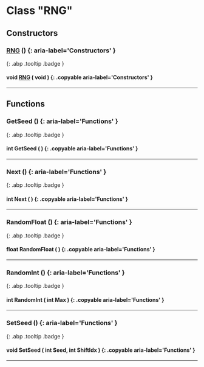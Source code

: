 # Class "RNG"
## Constructors
### [RNG](../RNG) () {: aria-label='Constructors' }
[ ](#){: .abp .tooltip .badge }
#### void [RNG](../RNG) ( void ) {: .copyable aria-label='Constructors' }

___ 
## Functions
### GetSeed () {: aria-label='Functions' }
[ ](#){: .abp .tooltip .badge }
#### int GetSeed ( ) {: .copyable aria-label='Functions' }

___ 
### Next () {: aria-label='Functions' }
[ ](#){: .abp .tooltip .badge }
#### int Next ( ) {: .copyable aria-label='Functions' }

___ 
### RandomFloat () {: aria-label='Functions' }
[ ](#){: .abp .tooltip .badge }
#### float RandomFloat ( ) {: .copyable aria-label='Functions' }

___ 
### RandomInt () {: aria-label='Functions' }
[ ](#){: .abp .tooltip .badge }
#### int RandomInt ( int Max ) {: .copyable aria-label='Functions' }

___ 
### SetSeed () {: aria-label='Functions' }
[ ](#){: .abp .tooltip .badge }
#### void SetSeed ( int Seed, int ShiftIdx ) {: .copyable aria-label='Functions' }

___ 

